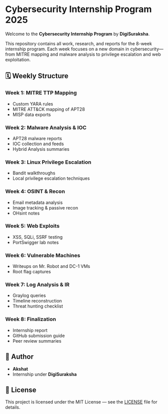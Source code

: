 # Cybersecurity Internship Program 2025

Welcome to the **Cybersecurity Internship Program** by **DigiSuraksha**.

This repository contains all work, research, and reports for the 8-week internship program. Each week focuses on a new domain in cybersecurity—from MITRE mapping and malware analysis to privilege escalation and web exploitation.

## 🗓️ Weekly Structure

### Week 1: MITRE TTP Mapping
- Custom YARA rules
- MITRE ATT&CK mapping of APT28
- MISP data exports

### Week 2: Malware Analysis & IOC
- APT28 malware reports
- IOC collection and feeds
- Hybrid Analysis summaries

### Week 3: Linux Privilege Escalation
- Bandit walkthroughs
- Local privilege escalation techniques

### Week 4: OSINT & Recon
- Email metadata analysis
- Image tracking & passive recon
- OHsint notes

### Week 5: Web Exploits
- XSS, SQLi, SSRF testing
- PortSwigger lab notes

### Week 6: Vulnerable Machines
- Writeups on Mr. Robot and DC-1 VMs
- Root flag captures

### Week 7: Log Analysis & IR
- Graylog queries
- Timeline reconstruction
- Threat hunting checklist

### Week 8: Finalization
- Internship report
- GitHub submission guide
- Peer review summaries

## 👤 Author
- **Akshat**
- Internship under **DigiSuraksha**

## 📜 License
This project is licensed under the MIT License — see the [LICENSE](./LICENSE) file for details.
